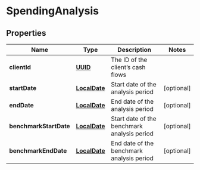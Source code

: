 
# SpendingAnalysis

## Properties
Name | Type | Description | Notes
------------ | ------------- | ------------- | -------------
**clientId** | [**UUID**](UUID.md) | The ID of the client’s cash flows | 
**startDate** | [**LocalDate**](LocalDate.md) | Start date of the analysis period |  [optional]
**endDate** | [**LocalDate**](LocalDate.md) | End date of the analysis period |  [optional]
**benchmarkStartDate** | [**LocalDate**](LocalDate.md) | Start date of the benchmark analysis period |  [optional]
**benchmarkEndDate** | [**LocalDate**](LocalDate.md) | End date of the benchmark analysis period |  [optional]



